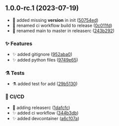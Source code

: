 ## 1.0.0-rc.1 (2023-07-19)


* :bug: added missing __version__ in init ([50754ed](https://github.com/nickolasrm-Learn/SemanticRelease-1-PythonPackage/commit/50754eda4d7d2721689127dd98d98717538c3c83))
* :bug: renamed ci workflow build to release ([0c011fd](https://github.com/nickolasrm-Learn/SemanticRelease-1-PythonPackage/commit/0c011fdf274ba1cebea4be309fc0b74b7a3a8d4c))
* :bug: renamed main to master in releaserc ([243b292](https://github.com/nickolasrm-Learn/SemanticRelease-1-PythonPackage/commit/243b292cf7c1dc4398206134168045636a286c89))


### ✨ Features

* :sparkles: added gitignore ([952aba0](https://github.com/nickolasrm-Learn/SemanticRelease-1-PythonPackage/commit/952aba0b74414d490f64911abcb502f9cdd6f930))
* :sparkles: added python files ([9749e65](https://github.com/nickolasrm-Learn/SemanticRelease-1-PythonPackage/commit/9749e65ad03a26416bc6b9e23c53435f7890f4b6))


### ⚗️ Tests

* :alembic: added test for add ([29b5130](https://github.com/nickolasrm-Learn/SemanticRelease-1-PythonPackage/commit/29b51308a98a8267dc4c8b14147e496dc29aef21))


### 👷 CI/CD

* :green_heart: adding releaserc ([1dafcfc](https://github.com/nickolasrm-Learn/SemanticRelease-1-PythonPackage/commit/1dafcfc516ee26daf968283c1337ea7b7b1d95b3))
* :sparkles: added ci workflow ([344b3db](https://github.com/nickolasrm-Learn/SemanticRelease-1-PythonPackage/commit/344b3dbac41303f56403253664a72bf861ef1fd8))
* :sparkles: added devcontainer ([a6c107a](https://github.com/nickolasrm-Learn/SemanticRelease-1-PythonPackage/commit/a6c107a56fb072b05abe3dd6a099e0c8f1ec6133))
